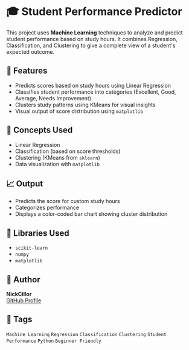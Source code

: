 # 🎓 Student Performance Predictor

This project uses **Machine Learning** techniques to analyze and predict student performance based on study hours. It combines Regression, Classification, and Clustering to give a complete view of a student's expected outcome.

## 🚀 Features
- Predicts scores based on study hours using Linear Regression
- Classifies student performance into categories (Excellent, Good, Average, Needs Improvement)
- Clusters study patterns using KMeans for visual insights
- Visual output of score distribution using `matplotlib`

## 🧠 Concepts Used
- Linear Regression
- Classification (based on score thresholds)
- Clustering (KMeans from `sklearn`)
- Data visualization with `matplotlib`

## 📈 Output
- Predicts the score for custom study hours
- Categorizes performance
- Displays a color-coded bar chart showing cluster distribution

## 🧰 Libraries Used
- `scikit-learn`
- `numpy`
- `matplotlib`

## 👤 Author
**NickCillor**  
[GitHub Profile](https://github.com/NickCillor)

## 📌 Tags
`Machine Learning` `Regression` `Classification` `Clustering` `Student Performance` `Python` `Beginner Friendly`